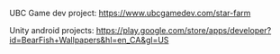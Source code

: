 UBC Game dev project: https://www.ubcgamedev.com/star-farm

Unity android projects: https://play.google.com/store/apps/developer?id=BearFish+Wallpapers&hl=en_CA&gl=US
<!--
**RandyRus/RandyRus** is a ✨ _special_ ✨ repository because its `README.md` (this file) appears on your GitHub profile.

Here are some ideas to get you started:

- 🔭 I’m currently working on ...
- 🌱 I’m currently learning ...
- 👯 I’m looking to collaborate on ...
- 🤔 I’m looking for help with ...
- 💬 Ask me about ...
- 📫 How to reach me: ...
- 😄 Pronouns: ...
- ⚡ Fun fact: ...
-->
